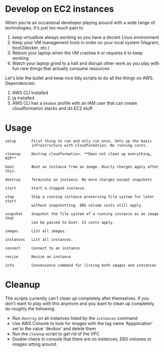 # Develop on EC2 instances

When you're an occasional developer playing around with a wide range of technologies, it's just too much pain to 

1. keep virtualbox always working so you have a decent Linux environment
2. Keep your VM management tools in order on your local system (Vagrant, boot2docker, etc.)
3. Reboot your laptop when the VM crashes it or requires it to keep working
4. Watch your laptop grind to a halt and disrupt other work as you play with fun new things that actually consume resources

Let's bite the bullet and keep nice tidy scripts to do all the things on AWS. Dependencies:

1. AWS CLI installed
2. jq installed
3. AWS CLI has a `devbox` profile with an IAM user that can create cloudformation stacks and do EC2 stuff

# Usage

```
setup       First thing to run and only run once. Sets up the basic 
            infrastructure with cloudformation. No running costs.

cleanup     Destroy cloudformation. **Does not clean up everything, WIP**

boot        Boot an instance from an image. Hourly charges apply after this.

destroy     Terminate an instance. No more charges except snapshots

start       Start a stopped instance.

stop        Stop a running instance preserving file system for later start 
            without snapshotting. EBS volume costs still apply.

snapshot    Snapshot the file system of a running instance as an image that 
            can be passed to boot. S3 costs apply.

images      List all images.

instances   List all instances.

connect     Connect to an instance

resize      Resize an instance

info        Convenience command for listing both images and instances

```

# Cleanup

The scripts currently can't clean up completely after themselves. If you don't want to play with this anymore and you want to clean up completely, do roughly the following:

* Run `destroy` on all instances listed by the `instances` command
* Use AWS Console to look for images with the tag name 'Appplication' set to the value 'devbox' and delete them
* Run the `cleanup` script to get rid of the VPC
* Double check in console that there are no instances, EBS volumes or images sitting around.
